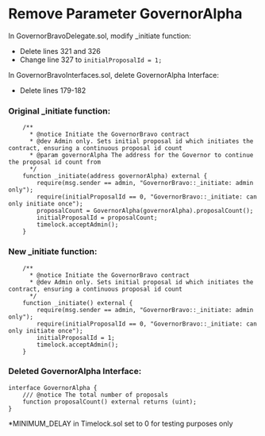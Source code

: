 # Remove Parameter GovernorAlpha

In GovernorBravoDelegate.sol, modify \_initiate function:

- Delete lines 321 and 326
- Change line 327 to `initialProposalId = 1;`

In GovernorBravoInterfaces.sol, delete GovernorAlpha Interface:

- Delete lines 179-182

### Original \_initiate function:

```
    /**
      * @notice Initiate the GovernorBravo contract
      * @dev Admin only. Sets initial proposal id which initiates the contract, ensuring a continuous proposal id count
      * @param governorAlpha The address for the Governor to continue the proposal id count from
      */
    function _initiate(address governorAlpha) external {
        require(msg.sender == admin, "GovernorBravo::_initiate: admin only");
        require(initialProposalId == 0, "GovernorBravo::_initiate: can only initiate once");
        proposalCount = GovernorAlpha(governorAlpha).proposalCount();
        initialProposalId = proposalCount;
        timelock.acceptAdmin();
    }
```

### New \_initiate function:

```
    /**
      * @notice Initiate the GovernorBravo contract
      * @dev Admin only. Sets initial proposal id which initiates the contract, ensuring a continuous proposal id count
      */
    function _initiate() external {
        require(msg.sender == admin, "GovernorBravo::_initiate: admin only");
        require(initialProposalId == 0, "GovernorBravo::_initiate: can only initiate once");
        initialProposalId = 1;
        timelock.acceptAdmin();
    }
```

### Deleted GovernorAlpha Interface:

```
interface GovernorAlpha {
    /// @notice The total number of proposals
    function proposalCount() external returns (uint);
}
```

\*MINIMUM_DELAY in Timelock.sol set to 0 for testing purposes only
